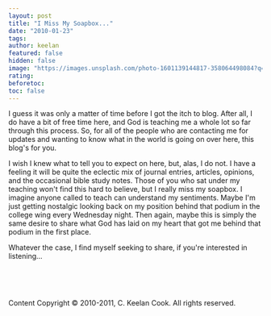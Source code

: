 ```yaml
---
layout: post
title: "I Miss My Soapbox..."
date: "2010-01-23"
tags:
author: keelan
featured: false
hidden: false
image: "https://images.unsplash.com/photo-1601139144817-358064498084?q=80&w=2073&auto=format&fit=crop&ixlib=rb-4.0.3&ixid=M3wxMjA3fDB8MHxwaG90by1wYWdlfHx8fGVufDB8fHx8fA%3D%3D"
rating: 
beforetoc: 
toc: false
---
```


I guess it was only a matter of time before I got the itch to blog. After all, I do have a bit of free time here, and God is teaching me a whole lot so far through this process. So, for all of the people who are contacting me for updates and wanting to know what in the world is going on over here, this blog's for you.

I wish I knew what to tell you to expect on here, but, alas, I do not. I have a feeling it will be quite the eclectic mix of journal entries, articles, opinions, and the occasional bible study notes. Those of you who sat under my teaching won't find this hard to believe, but I really miss my soapbox. I imagine anyone called to teach can understand my sentiments. Maybe I'm just getting nostalgic looking back on my position behind that podium in the college wing every Wednesday night. Then again, maybe this is simply the same desire to share what God has laid on my heart that got me behind that podium in the first place.

Whatever the case, I find myself seeking to share, if you're interested in listening...

 

 

Content Copyright © 2010-2011, C. Keelan Cook. All rights reserved.

